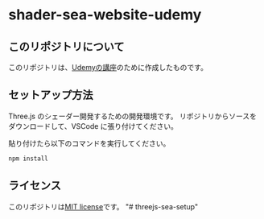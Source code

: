 # shader-sea-website-udemy
## このリポジトリについて
このリポジトリは、[Udemyの講座](https://www.udemy.com/course/threejs-shader-glsl/)のために作成したものです。

## セットアップ方法

Three.js のシェーダー開発するための開発環境です。
リポジトリからソースをダウンロードして、VSCode に張り付けてください。

貼り付けたら以下のコマンドを実行してください。

```bash
npm install
```

## ライセンス

このリポジトリは[MIT license](https://en.wikipedia.org/wiki/MIT_License)です。
"# threejs-sea-setup" 

